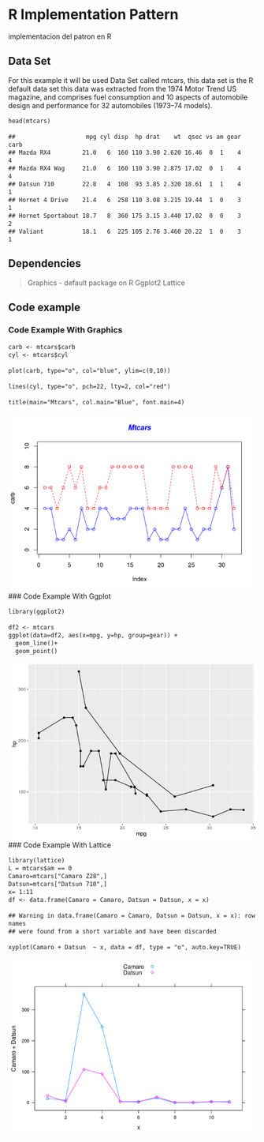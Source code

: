 R Implementation Pattern
========================

implementacion del patron en R

Data Set
--------

For this example it will be used Data Set called mtcars, this data set
is the R default data set this data was extracted from the 1974 Motor
Trend US magazine, and comprises fuel consumption and 10 aspects of
automobile design and performance for 32 automobiles (1973–74 models).

    head(mtcars)

    ##                    mpg cyl disp  hp drat    wt  qsec vs am gear carb
    ## Mazda RX4         21.0   6  160 110 3.90 2.620 16.46  0  1    4    4
    ## Mazda RX4 Wag     21.0   6  160 110 3.90 2.875 17.02  0  1    4    4
    ## Datsun 710        22.8   4  108  93 3.85 2.320 18.61  1  1    4    1
    ## Hornet 4 Drive    21.4   6  258 110 3.08 3.215 19.44  1  0    3    1
    ## Hornet Sportabout 18.7   8  360 175 3.15 3.440 17.02  0  0    3    2
    ## Valiant           18.1   6  225 105 2.76 3.460 20.22  1  0    3    1

Dependencies
------------

> Graphics - default package on R Ggplot2 Lattice

Code example
------------

### Code Example With Graphics

    carb <- mtcars$carb
    cyl <- mtcars$cyl

    plot(carb, type="o", col="blue", ylim=c(0,10))

    lines(cyl, type="o", pch=22, lty=2, col="red")

    title(main="Mtcars", col.main="Blue", font.main=4)

![](A22-Multiset_Line_Chart_files/figure-markdown_strict/unnamed-chunk-2-1.png)<!-- -->
\#\#\# Code Example With Ggplot

    library(ggplot2)

    df2 <- mtcars
    ggplot(data=df2, aes(x=mpg, y=hp, group=gear)) +
      geom_line()+
      geom_point()

![](A22-Multiset_Line_Chart_files/figure-markdown_strict/unnamed-chunk-3-1.png)<!-- -->
\#\#\# Code Example With Lattice

    library(lattice)
    L = mtcars$am == 0 
    Camaro=mtcars["Camaro Z28",]
    Datsun=mtcars["Datsun 710",]
    x= 1:11
    df <- data.frame(Camaro = Camaro, Datsun = Datsun, x = x)

    ## Warning in data.frame(Camaro = Camaro, Datsun = Datsun, x = x): row names
    ## were found from a short variable and have been discarded

    xyplot(Camaro + Datsun  ~ x, data = df, type = "o", auto.key=TRUE)

![](A22-Multiset_Line_Chart_files/figure-markdown_strict/unnamed-chunk-4-1.png)<!-- -->
